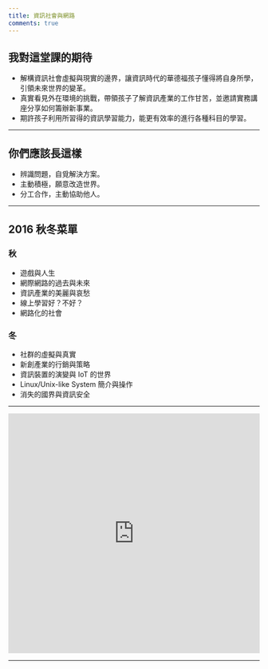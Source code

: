 ```yaml
---
title: 資訊社會與網路
comments: true
---
```


## 我對這堂課的期待

+ 解構資訊社會虛擬與現實的邊界，讓資訊時代的華德福孩子懂得將自身所學，引領未來世界的變革。
+ 真實看見外在環境的挑戰，帶領孩子了解資訊產業的工作甘苦，並邀請實務講座分享如何籌辦新事業。
+ 期許孩子利用所習得的資訊學習能力，能更有效率的進行各種科目的學習。

---

## 你們應該長這樣

+ 辨識問題，自覓解決方案。
+ 主動積極，願意改造世界。
+ 分工合作，主動協助他人。

---

## 2016 秋冬菜單

### 秋
+ 遊戲與人生
+ 網際網路的過去與未來
+ 資訊產業的美麗與哀愁
+ 線上學習好？不好？
+ 網路化的社會

### 冬
+ 社群的虛擬與真實
+ 新創產業的行銷與策略
+ 資訊裝置的演變與 IoT 的世界
+ Linux/Unix-like System 簡介與操作
+ 消失的國界與資訊安全

---

<iframe src="https://docs.google.com/presentation/d/1CMw1ZKZaibewV-NfbeWsrV5yLVHa4SkwGwtWkaXi_oc/embed?start=false&loop=false&delayms=0" frameborder="0" width="100%" height="480" allowfullscreen="true" mozallowfullscreen="true" webkitallowfullscreen="true"></iframe>

---

<div class="github-widget" data-username="iscixin"></div>
<script src="bower_components/github-widget/dist/widget.js"></script>
